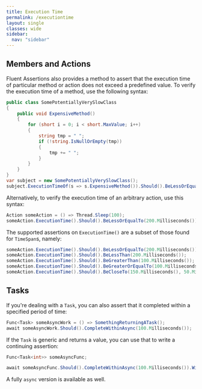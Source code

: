 ```yaml
---
title: Execution Time
permalink: /executiontime
layout: single
classes: wide
sidebar:
  nav: "sidebar"
---
```


## Members and Actions
Fluent Assertions also provides a method to assert that the execution time of particular method or action does not exceed a predefined value.
To verify the execution time of a method, use the following syntax:

```csharp
public class SomePotentiallyVerySlowClass
{
    public void ExpensiveMethod()
    {
        for (short i = 0; i < short.MaxValue; i++)
        {
            string tmp = " ";
            if (!string.IsNullOrEmpty(tmp))
            {
                tmp += " ";
            }
        }
    }
}
var subject = new SomePotentiallyVerySlowClass();
subject.ExecutionTimeOf(s => s.ExpensiveMethod()).Should().BeLessOrEqualTo(500.Milliseconds());
```

Alternatively, to verify the execution time of an arbitrary action, use this syntax:

```csharp
Action someAction = () => Thread.Sleep(100);
someAction.ExecutionTime().Should().BeLessOrEqualTo(200.Milliseconds());
```

The supported assertions on `ExecutionTime()` are a subset of those found for `TimeSpan`s, namely:

```csharp
someAction.ExecutionTime().Should().BeLessOrEqualTo(200.Milliseconds());
someAction.ExecutionTime().Should().BeLessThan(200.Milliseconds());
someAction.ExecutionTime().Should().BeGreaterThan(100.Milliseconds());
someAction.ExecutionTime().Should().BeGreaterOrEqualTo(100.Milliseconds());
someAction.ExecutionTime().Should().BeCloseTo(150.Milliseconds(), 50.Milliseconds());
```

## Tasks
If you're dealing with a `Task`, you can also assert that it completed within a specified period of time:

```csharp
Func<Task> someAsyncWork = () => SomethingReturningATask();
await someAsyncWork.Should().CompleteWithinAsync(100.Milliseconds());
```

If the `Task` is generic and returns a value, you can use that to write a continuing assertion:

```csharp
Func<Task<int>> someAsyncFunc;

await someAsyncFunc.Should().CompleteWithinAsync(100.Milliseconds()).WithResult(42);
```

A fully `async` version is available as well.
